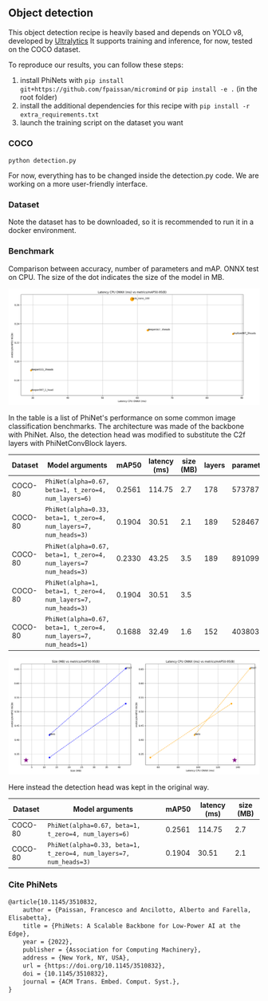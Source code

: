 ## Object detection

This object detection recipe is heavily based and depends on YOLO v8, developed by [Ultralytics](https://github.com/ultralytics/ultralytics)
It supports training and inference, for now, tested on the COCO dataset.

To reproduce our results, you can follow these steps:

1. install PhiNets with `pip install git+https://github.com/fpaissan/micromind` or `pip install -e .` (in the root folder)
2. install the additional dependencies for this recipe with `pip install -r extra_requirements.txt`
3. launch the training script on the dataset you want

### COCO

```
python detection.py
```

For now, everything has to be changed inside the detection.py code. We are working on a more user-friendly interface.

### Dataset

Note the dataset has to be downloaded, so it is recommended to run it in a docker environment.

### Benchmark

Comparison between accuracy, number of parameters and mAP. ONNX test on CPU.
The size of the dot indicates the size of the model in MB.

![YOLO vs microYOLO benchmark](./benchmark/plots/quantized-benchmark-2023-07-18_12-05-33.png)

In the table is a list of PhiNet's performance on some common image classification benchmarks.
The architecture was made of the backbone with PhiNet. Also, the detection head was modified to substitute the C2f layers with PhiNetConvBlock layers.

| Dataset | Model arguments                                                   | mAP50  | latency (ms) | size (MB) | layers | parameters | GFLOPS |
| ------- | ----------------------------------------------------------------- | ------ | ------------ | --------- | ------ | ---------- | ------ |
| COCO-80 | `PhiNet(alpha=0.67, beta=1, t_zero=4, num_layers=6)`              | 0.2561 | 114.75       | 2.7       | 178    | 573787     | 10.3   |
| COCO-80 | `PhiNet(alpha=0.33, beta=1, t_zero=4, num_layers=7, num_heads=3)` | 0.1904 | 30.51        | 2.1       | 189    | 528467     | 2.6    |
| COCO-80 | `PhiNet(alpha=0.67, beta=1, t_zero=4, num_layers=7 num_heads=3)`  | 0.2330 | 43.25        | 3.5       | 189    | 891099     | 4.2    |
| COCO-80 | `PhiNet(alpha=1, beta=1, t_zero=4, num_layers=7, num_heads=3)`    | 0.1904 | 30.51        | 3.5       |        |            |        |
| COCO-80 | `PhiNet(alpha=0.67, beta=1, t_zero=4, num_layers=7, num_heads=1)` | 0.1688 | 32.49        | 1.6       | 152    | 403803     | 2.0    |

![microYOLO different architectures benchmark](./benchmark/plots/yolov8.png)

Here instead the detection head was kept in the original way.

| Dataset | Model arguments                                                   | mAP50  | latency (ms) | size (MB) |
| ------- | ----------------------------------------------------------------- | ------ | ------------ | --------- |
| COCO-80 | `PhiNet(alpha=0.67, beta=1, t_zero=4, num_layers=6)`              | 0.2561 | 114.75       | 2.7       |
| COCO-80 | `PhiNet(alpha=0.33, beta=1, t_zero=4, num_layers=7, num_heads=3)` | 0.1904 | 30.51        | 2.1       |


### Cite PhiNets
```
@article{10.1145/3510832,
	author = {Paissan, Francesco and Ancilotto, Alberto and Farella, Elisabetta},
	title = {PhiNets: A Scalable Backbone for Low-Power AI at the Edge},
	year = {2022},
	publisher = {Association for Computing Machinery},
	address = {New York, NY, USA},
	url = {https://doi.org/10.1145/3510832},
	doi = {10.1145/3510832},
	journal = {ACM Trans. Embed. Comput. Syst.},
}
```
